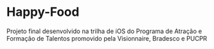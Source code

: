 # Happy-Food
Projeto final desenvolvido na trilha de iOS do Programa de Atração e Formação de Talentos promovido pela Visionnaire, Bradesco e PUCPR
